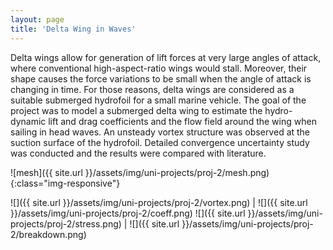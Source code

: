 ```yaml
---
layout: page
title: 'Delta Wing in Waves'
---
```


Delta wings allow for generation of lift forces at very large angles of attack, where conventional high-aspect-ratio wings would stall. Moreover, their shape causes the force variations to be small when the angle of attack is changing in time. For those reasons, delta wings are considered as a suitable submerged hydrofoil for a small marine vehicle. The goal of the project was to model a submerged delta wing to estimate the hydro-dynamic lift and drag coefficients and the flow field around the wing when sailing in head waves. An unsteady vortex structure was observed at the suction surface of the hydrofoil. Detailed convergence uncertainty study was conducted and the results were compared with literature.

![mesh]({{ site.url }}/assets/img/uni-projects/proj-2/mesh.png){:class="img-responsive"}

![]({{ site.url }}/assets/img/uni-projects/proj-2/vortex.png)  |  ![]({{ site.url }}/assets/img/uni-projects/proj-2/coeff.png)
![]({{ site.url }}/assets/img/uni-projects/proj-2/stress.png)  |  ![]({{ site.url }}/assets/img/uni-projects/proj-2/breakdown.png)
